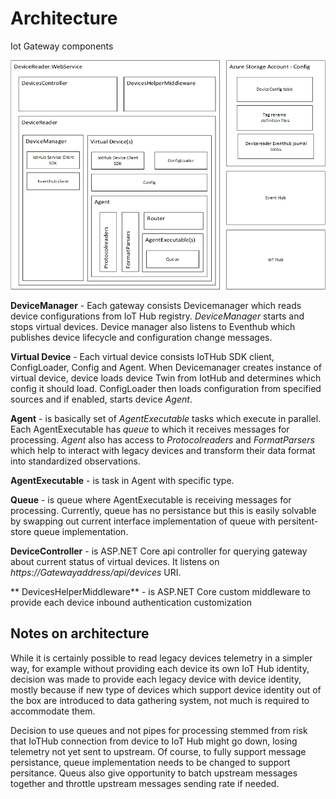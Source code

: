 ﻿# Architecture

Iot Gateway components

![Architecture](architecture.png)

**DeviceManager** - Each gateway consists Devicemanager which reads device configurations from IoT Hub registry.
*DeviceManager* starts and stops virtual devices. Device manager also listens to Eventhub which publishes device lifecycle and 
configuration change messages. 

**Virtual Device** - Each virtual device consists IoTHub SDK client, ConfigLoader, Config and Agent. When Devicemanager 
creates instance of virtual device, device loads device Twin from IotHub and determines which config it should load. 
ConfigLoader then loads configuration from specified sources and if enabled, starts device *Agent*.

**Agent** - is basically set of *AgentExecutable* tasks which execute in parallel. Each AgentExecutable has *queue* to which 
it receives messages for processing. *Agent* also has access to *Protocolreaders* and *FormatParsers* which help to interact 
with legacy devices and transform their data format into standardized observations.

**AgentExecutable** - is task in Agent with specific type. 

**Queue** - is queue where AgentExecutable is receiving messages for processing. Currently, queue has no persistance but this 
is easily solvable by swapping out current interface implementation of queue with persitent-store queue implementation.

**DeviceController** - is ASP.NET Core api controller for querying gateway about current status of virtual devices. 
It listens on *https://Gatewayaddress/api/devices* URI.

** DevicesHelperMiddleware** - is ASP.NET Core custom middleware to provide each device inbound authentication customization

## Notes on architecture

While it is certainly possible to read legacy devices telemetry in a simpler way, for example without providing each device its own 
IoT Hub identity, decision was made to provide each legacy device with device identity, mostly because if new type of devices
which support device identity out of the box are introduced to data gathering system, not much is required to accommodate them.

Decision to use queues and not pipes for processing stemmed from risk that IoTHub connection from device to IoT Hub might go down,
losing telemetry not yet sent to upstream. Of course, to fully support message persistance, queue implementation needs to be changed 
to support persitance. Queus also give opportunity to batch upstream messages together and throttle upstream messages sending rate if 
needed.

